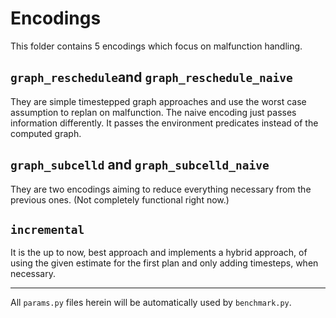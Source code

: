 # Encodings

This folder contains 5 encodings which focus on malfunction handling.

## `graph_reschedule`and `graph_reschedule_naive`
They are simple timestepped graph approaches and use the worst case assumption to replan on malfunction.
The naive encoding just passes information differently. It passes the environment predicates instead of the computed graph.

## `graph_subcelld` and `graph_subcelld_naive`
They are two encodings aiming to reduce everything necessary from the previous ones. (Not completely functional right now.)

## `incremental`
It is the up to now, best approach and implements a hybrid approach, of using the given estimate for the first plan and only adding timesteps, when necessary.


---
All `params.py` files herein will be automatically used by `benchmark.py`.